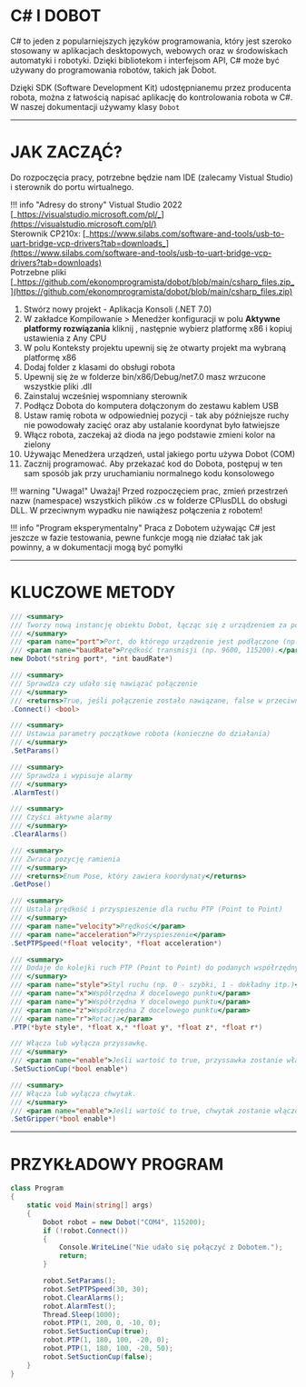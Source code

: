 # C# I DOBOT

C# to jeden z popularniejszych języków programowania, który jest szeroko stosowany w aplikacjach desktopowych, webowych oraz w środowiskach automatyki i robotyki. Dzięki bibliotekom i interfejsom API, C# może być używany do programowania robotów, takich jak Dobot.

Dzięki SDK (Software Development Kit) udostępnianemu przez producenta robota, można z łatwością napisać aplikację do kontrolowania robota w C#. W naszej dokumentacji używamy klasy ```Dobot```

--- 

# JAK ZACZĄĆ?

Do rozpoczęcia pracy, potrzebne będzie nam IDE (zalecamy Vistual Studio) i sterownik do portu wirtualnego.

!!! info "Adresy do strony"
    Vistual Studio 2022 [_https://visualstudio.microsoft.com/pl/_](https://visualstudio.microsoft.com/pl/)<br>
    Sterownik CP210x: [_https://www.silabs.com/software-and-tools/usb-to-uart-bridge-vcp-drivers?tab=downloads_](https://www.silabs.com/software-and-tools/usb-to-uart-bridge-vcp-drivers?tab=downloads)<br>
    Potrzebne pliki [_https://github.com/ekonomprogramista/dobot/blob/main/csharp_files.zip_](https://github.com/ekonomprogramista/dobot/blob/main/csharp_files.zip)

<ol>
    <li>Stwórz nowy projekt - Aplikacja Konsoli (.NET 7.0)</li>
    <li>W zakładce Kompilowanie > Menedżer konfiguracji w polu <b>Aktywne platformy rozwiązania</b> kliknij <Nowy...>, następnie wybierz platformę x86 i kopiuj ustawienia z Any CPU</li>
    <li>W polu Konteksty projektu upewnij się że otwarty projekt ma wybraną platformę x86</li>
    <li>Dodaj folder z klasami do obsługi robota</li>
    <li>Upewnij się że w folderze bin/x86/Debug/net7.0 masz wrzucone wszystkie pliki .dll</li>
    <li>Zainstaluj wcześniej wspomniany sterownik</li>
    <li>Podłącz Dobota do komputera dołączonym do zestawu kablem USB</li>
    <li>Ustaw ramię robota w odpowiedniej pozycji - tak aby późniejsze ruchy nie powodowały zacięć oraz aby ustalanie koordynat było łatwiejsze</li>
    <li>Włącz robota, zaczekaj aż dioda na jego podstawie zmieni kolor na zielony</li>
    <li>Używając Menedżera urządzeń, ustal jakiego portu używa Dobot (COM<liczba>)</li>
    <li>Zacznij programować. Aby przekazać kod do Dobota, postępuj w ten sam sposób jak przy uruchamianiu normalnego kodu konsolowego</li>
</ol>

!!! warning "Uwaga!"
    Uważaj! Przed rozpoczęciem prac, zmień przestrzeń nazw (namespace) wszystkich plików *.cs* w folderze CPlusDLL do obsługi DLL. W przeciwnym wypadku nie nawiążesz połączenia z robotem!

!!! info "Program eksperymentalny"
    Praca z Dobotem używając C# jest jeszcze w fazie testowania, pewne funkcje mogą nie działać tak jak powinny, a w dokumentacji mogą być pomyłki

---

# KLUCZOWE METODY

```csharp
/// <summary>
/// Tworzy nową instancję obiektu Dobot, łącząc się z urządzeniem za pomocą podanego portu i prędkości transmisji
/// </summary>
/// <param name="port">Port, do którego urządzenie jest podłączone (np. "COM1").</param>
/// <param name="baudRate">Prędkość transmisji (np. 9600, 115200).</param>
new Dobot(*string port*, *int baudRate*)
```

```csharp
/// <summary>
/// Sprawdza czy udało się nawiązać połączenie
/// </summary>
/// <returns>True, jeśli połączenie zostało nawiązane, false w przeciwnym razie.</returns>
.Connect() <bool>
```

```csharp
/// <summary>
/// Ustawia parametry początkowe robota (konieczne do działania)
/// </summary>
.SetParams()
```

```csharp
/// <summary>
/// Sprawdza i wypisuje alarmy
/// </summary>
.AlarmTest()
```

```csharp
/// <summary>
/// Czyści aktywne alarmy
/// </summary>
.ClearAlarms()
```

```csharp
/// <summary>
/// Zwraca pozycję ramienia
/// </summary>
/// <returns>Enum Pose, który zawiera koordynaty</returns>
.GetPose()
```

```csharp
/// <summary>
/// Ustala prędkość i przyspieszenie dla ruchu PTP (Point to Point)
/// </summary>
/// <param name="velocity">Prędkość</param>
/// <param name="acceleration">Przyspieszenie</param>
.SetPTPSpeed(*float velocity*, *float acceleration*)
```

```csharp
/// <summary>
/// Dodaje do kolejki ruch PTP (Point to Point) do podanych współrzędnych
/// </summary>
/// <param name="style">Styl ruchu (np. 0 - szybki, 1 - dokładny itp.)</param>
/// <param name="x">Współrzędna X docelowego punktu</param>
/// <param name="y">Współrzędna Y docelowego punktu</param>
/// <param name="z">Współrzędna Z docelowego punktu</param>
/// <param name="r">Rotacja</param>
.PTP(*byte style*, *float x,* *float y*, *float z*, *float r*)
```

```csharp
/// Włącza lub wyłącza przyssawkę.
/// </summary>
/// <param name="enable">Jeśli wartość to true, przyssawka zostanie włączona. Jeśli false, przyssawka zostanie wyłączona</param>
.SetSuctionCup(*bool enable*)
```

```csharp
/// <summary>
/// Włącza lub wyłącza chwytak.
/// </summary>
/// <param name="enable">Jeśli wartość to true, chwytak zostanie włączony. Jeśli false, chwytak zostanie wyłączony</param>
.SetGripper(*bool enable*)
```

---

# PRZYKŁADOWY PROGRAM

```csharp
class Program
{
    static void Main(string[] args)
    {
        Dobot robot = new Dobot("COM4", 115200);
        if (!robot.Connect())
        {
            Console.WriteLine("Nie udało się połączyć z Dobotem.");
            return;
        }

        robot.SetParams();
        robot.SetPTPSpeed(30, 30);
        robot.ClearAlarms();
        robot.AlarmTest();
        Thread.Sleep(1000);
        robot.PTP(1, 200, 0, -10, 0);
        robot.SetSuctionCup(true);
        robot.PTP(1, 180, 100, -20, 0);
        robot.PTP(1, 180, 100, -20, 50);
        robot.SetSuctionCup(false);
    }
}
```


